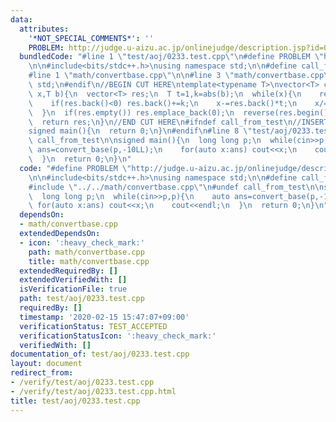 ```yaml
---
data:
  attributes:
    '*NOT_SPECIAL_COMMENTS*': ''
    PROBLEM: http://judge.u-aizu.ac.jp/onlinejudge/description.jsp?id=0233
  bundledCode: "#line 1 \"test/aoj/0233.test.cpp\"\n#define PROBLEM \"http://judge.u-aizu.ac.jp/onlinejudge/description.jsp?id=0233\"\
    \n\n#include<bits/stdc++.h>\nusing namespace std;\n\n#define call_from_test\n\
    #line 1 \"math/convertbase.cpp\"\n\n#line 3 \"math/convertbase.cpp\"\nusing namespace\
    \ std;\n#endif\n//BEGIN CUT HERE\ntemplate<typename T>\nvector<T> convert_base(T\
    \ x,T b){\n  vector<T> res;\n  T t=1,k=abs(b);\n  while(x){\n    res.emplace_back((x*t)%k);\n\
    \    if(res.back()<0) res.back()+=k;\n    x-=res.back()*t;\n    x/=k;\n    t*=b/k;\n\
    \  }\n  if(res.empty()) res.emplace_back(0);\n  reverse(res.begin(),res.end());\n\
    \  return res;\n}\n//END CUT HERE\n#ifndef call_from_test\n//INSERT ABOVE HERE\n\
    signed main(){\n  return 0;\n}\n#endif\n#line 8 \"test/aoj/0233.test.cpp\"\n#undef\
    \ call_from_test\n\nsigned main(){\n  long long p;\n  while(cin>>p,p){\n    auto\
    \ ans=convert_base(p,-10LL);\n    for(auto x:ans) cout<<x;\n    cout<<endl;\n\
    \  }\n  return 0;\n}\n"
  code: "#define PROBLEM \"http://judge.u-aizu.ac.jp/onlinejudge/description.jsp?id=0233\"\
    \n\n#include<bits/stdc++.h>\nusing namespace std;\n\n#define call_from_test\n\
    #include \"../../math/convertbase.cpp\"\n#undef call_from_test\n\nsigned main(){\n\
    \  long long p;\n  while(cin>>p,p){\n    auto ans=convert_base(p,-10LL);\n   \
    \ for(auto x:ans) cout<<x;\n    cout<<endl;\n  }\n  return 0;\n}\n"
  dependsOn:
  - math/convertbase.cpp
  extendedDependsOn:
  - icon: ':heavy_check_mark:'
    path: math/convertbase.cpp
    title: math/convertbase.cpp
  extendedRequiredBy: []
  extendedVerifiedWith: []
  isVerificationFile: true
  path: test/aoj/0233.test.cpp
  requiredBy: []
  timestamp: '2020-02-15 15:47:07+09:00'
  verificationStatus: TEST_ACCEPTED
  verificationStatusIcon: ':heavy_check_mark:'
  verifiedWith: []
documentation_of: test/aoj/0233.test.cpp
layout: document
redirect_from:
- /verify/test/aoj/0233.test.cpp
- /verify/test/aoj/0233.test.cpp.html
title: test/aoj/0233.test.cpp
---
```


